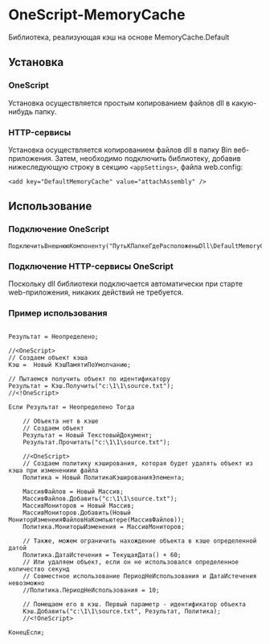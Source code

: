 # OneScript-MemoryCache
Библиотека, реализующая кэш на основе MemoryCache.Default

## Установка

### OneScript
Установка осуществляется простым копированием файлов dll в какую-нибудь папку.

### HTTP-сервисы
Установка осуществляется копированием файлов dll в папку Bin веб-приложения.
Затем, необходимо подключить библиотеку, добавив нижеследующую строку в секцию ```<appSettings>```, файла web.config:

```bsl
<add key="DefaultMemoryCache" value="attachAssembly" />
```

## Использование

### Подключение OneScript

```bsl
ПодключитьВнешнююКомпоненту("ПутьКПапкеГдеРасположеныDll\DefaultMemoryCache.dll");
```

### Подключение HTTP-сервисы OneScript
Поскольку dll библиотеки подключается автоматически при старте web-приложения, никаких действий не требуется.

### Пример использования

```bsl

Результат = Неопределено;

//<OneScript>
// Создаем объект кэша
Кэш =  Новый КэшПамятиПоУмолчанию;

// Пытаемся получить объект по идентификатору
Результат = Кэш.Получить("c:\1\1\source.txt");
//<!OneScript>

Если Результат = Неопределено Тогда

	// Объекта нет в кэше
	// Создаем объект
	Результат = Новый ТекстовыйДокумент;
	Результат.Прочитать("c:\1\1\source.txt");

	//<OneScript>
	// Создаем политику кэширования, которая будет удалять объект из кэша при изменениии файла
	Политика = Новый ПолитикаКэшированияЭлемента;
	
	МассивФайлов = Новый Массив;
	МассивФайлов.Добавить("c:\1\1\source.txt");
	МассивМониторов = Новый Массив;
	МассивМониторов.Добавить(Новый МониторИзменеияФайловНаКомпьютере(МассивФайлов));
	Политика.МониторыИзменения = МассивМониторов;
	
	// Также, можем ограничить нахождение объекта в кэше определенной датой
	Политика.ДатаИстечения = ТекущаяДата() + 60;
	// Или удаляем объект, если он не использовался определенное количество секунд
	// Совместное использование ПериодНеИспользования и ДатаИстечения невозможно
	//Политика.ПериодНеИспользования = 10;
	
	// Помещаем его в кэш. Первый параметр - идентификатор объекта
	Кэш.Добавить("c:\1\1\source.txt", Результат, Политика);
	//<!OneScript>

КонецЕсли;
```

